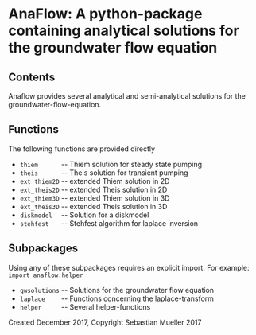 
AnaFlow: A python-package containing analytical solutions for the groundwater flow equation
===========================================================================================

Contents
--------
Anaflow provides several analytical and semi-analytical solutions for the
groundwater-flow-equation.

Functions
---------
The following functions are provided directly

 - `thiem      ` -- Thiem solution for steady state pumping
 - `theis      ` -- Theis solution for transient pumping
 - `ext_thiem2D` -- extended Thiem solution in 2D
 - `ext_theis2D` -- extended Theis solution in 2D
 - `ext_thiem3D` -- extended Thiem solution in 3D
 - `ext_theis3D` -- extended Theis solution in 3D
 - `diskmodel  ` -- Solution for a diskmodel
 - `stehfest   ` -- Stehfest algorithm for laplace inversion

Subpackages
-----------
Using any of these subpackages requires an explicit import.
For example: ``import anaflow.helper``

 - `gwsolutions` -- Solutions for the groundwater flow equation
 - `laplace    ` -- Functions concerning the laplace-transform
 - `helper     ` -- Several helper-functions

Created December 2017, Copyright Sebastian Mueller 2017

